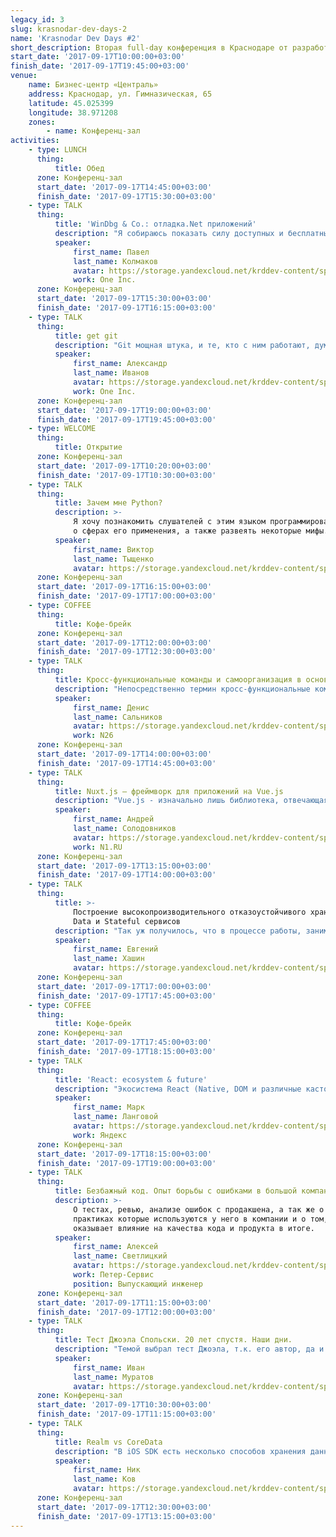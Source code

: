 ```yaml
---
legacy_id: 3
slug: krasnodar-dev-days-2
name: 'Krasnodar Dev Days #2'
short_description: Вторая full-day конференция в Краснодаре от разработчиков и для разработчиков.
start_date: '2017-09-17T10:00:00+03:00'
finish_date: '2017-09-17T19:45:00+03:00'
venue:
    name: Бизнес-центр «Централь»
    address: Краснодар, ул. Гимназическая, 65
    latitude: 45.025399
    longitude: 38.971208
    zones:
        - name: Конференц-зал
activities:
    - type: LUNCH
      thing:
          title: Обед
      zone: Конференц-зал
      start_date: '2017-09-17T14:45:00+03:00'
      finish_date: '2017-09-17T15:30:00+03:00'
    - type: TALK
      thing:
          title: 'WinDbg & Co.: отладка.Net приложений'
          description: "Я собираюсь показать силу доступных и бесплатных инструментов отладки на примерах, которые помогают выявлять серьезные баги и экономят компаниям время и деньги. В последнем заинтересованы многие.\r\n\r\nЗвездой процесса будет конечно WinDbg."
          speaker:
              first_name: Павел
              last_name: Колмаков
              avatar: https://storage.yandexcloud.net/krddev-content/speakers%2Fpavel-kolmakov.jpeg
              work: One Inc.
      zone: Конференц-зал
      start_date: '2017-09-17T15:30:00+03:00'
      finish_date: '2017-09-17T16:15:00+03:00'
    - type: TALK
      thing:
          title: get git
          description: "Git мощная штука, и те, кто с ним работают, думаю, это понимают. Я расскажу о том: \r\n1. как содержать историю в чистоте;\r\n1. где взять изменения из удалённых веток;\r\n1. как правильно ветвиться, чтобы потом без труда мёржиться;\r\n1. как \"гулять по истории\";\r\n1. чего не надо заливать в git;\r\n1. и многое другое.\r\n\r\nИ да, я НЕ расскажу о том, как работает git \"под капотом\".\r\n\r\nДумаю, это будет интересно профессионалам, которые постоянно находится в процессе оптимизации своего рабочего процесса. И новичкам, которые ещё сомневаются в выборе системы контроля версий."
          speaker:
              first_name: Александр
              last_name: Иванов
              avatar: https://storage.yandexcloud.net/krddev-content/speakers%2Falex-ivanov.jpeg
              work: One Inc.
      zone: Конференц-зал
      start_date: '2017-09-17T19:00:00+03:00'
      finish_date: '2017-09-17T19:45:00+03:00'
    - type: WELCOME
      thing:
          title: Открытие
      zone: Конференц-зал
      start_date: '2017-09-17T10:20:00+03:00'
      finish_date: '2017-09-17T10:30:00+03:00'
    - type: TALK
      thing:
          title: Зачем мне Python?
          description: >-
              Я хочу познакомить слушателей с этим языком программирования, рассказать
              о сферах его применения, а также развеять некоторые мифы.
          speaker:
              first_name: Виктор
              last_name: Тыщенко
              avatar: https://storage.yandexcloud.net/krddev-content/speakers%2Fvictor.jpg
      zone: Конференц-зал
      start_date: '2017-09-17T16:15:00+03:00'
      finish_date: '2017-09-17T17:00:00+03:00'
    - type: COFFEE
      thing:
          title: Кофе-брейк
      zone: Конференц-зал
      start_date: '2017-09-17T12:00:00+03:00'
      finish_date: '2017-09-17T12:30:00+03:00'
    - type: TALK
      thing:
          title: Кросс-функциональные команды и самоорганизация в основе Agile
          description: "Непосредственно термин кросс-функциональные команды не привязан ко всей Agile культуре, а идёт из основ Scrum фреймворка (да-да, именно фреймворка, а не \"методологии\", как принято называть его в России).\r\n\r\nВ отличие от классического \"функционального\" подхода к формированию команд или отделов, где back-end специалисты выделяются в один отдел, front-end дэвы в другой, а QA и инфраструктура вообще сбоку, кросс-функциональный подход к формированию команд позволяет иметь \"на борту\" всех специалистов (не только технических), необходимых для работы над проектом или текущими задачами. Как раз это и позволяет нам оперативно реагировать на изменения и избегать написания кода \"в стол\", устраняя внешние зависимости.\r\n\r\nДля разработчиков Agile интересен тем, что они получают относительную свободу действия, т.к. исчезает пресловутый микроменеджмент (упор делается на самоорганизацию в рамках команд). Также они получают возможность самостоятельно определять технический способ достижения поставленных бизнесом целей, т.к. предполагается наличие полного доверия профессионализму команды со стороны бизнеса.\r\n\r\nСамоорганизация внутри команды играет огромное значение, ведь, как я и говорил раньше, мы целиком и полностью полагаемся на их знания и опыт, а не водим \"за ручку\" по тексту многотомного ТЗ."
          speaker:
              first_name: Денис
              last_name: Сальников
              avatar: https://storage.yandexcloud.net/krddev-content/speakers%2Fdenis-salnikov.jpeg
              work: N26
      zone: Конференц-зал
      start_date: '2017-09-17T14:00:00+03:00'
      finish_date: '2017-09-17T14:45:00+03:00'
    - type: TALK
      thing:
          title: Nuxt.js — фреймворк для приложений на Vue.js
          description: "Vue.js - изначально лишь библиотека, отвечающая за рендеринг DOM-элементов на основе данных и шаблона. Ну примерно как React.\r\n \r\nПомимо самой библиотеки для рендеринга отдельными модулями поставляются различные компоненты, необходимые для создания приложения, такие как роутер, адаптер для webpack, модуль state-менеджмента.  \r\nСобрав эти модули вместе, мы получаем нечто похожее на фреймворк, но в произвольном исполнении.  \r\nТак вот, если Vue.js - библиотека, то Nuxt.js - полноценный фреймворк для строительства приложений, который включает в себя все необходимые для работы приложения модули."
          speaker:
              first_name: Андрей
              last_name: Солодовников
              avatar: https://storage.yandexcloud.net/krddev-content/speakers%2Fandrey-solodovnikov.jpeg
              work: N1.RU
      zone: Конференц-зал
      start_date: '2017-09-17T13:15:00+03:00'
      finish_date: '2017-09-17T14:00:00+03:00'
    - type: TALK
      thing:
          title: >-
              Построение высокопроизводительного отказоустойчивого хранилища для Big
              Data и Stateful сервисов
          description: "Так уж получилось, что в процессе работы, занимаясь стартапами, мы, сотрудничая с ФРИИ, получили специальные условия работы с Microsoft Azure, AWS и IBM Bluemix. В условиях такого большого выбора просто жизненно необходимо иметь провайдеро-независимое решение для всех инфраструктурных задач, оперируя достаточно низкоуровневыми блоками - виртуальная машина, маршрутизатор, жесткий диск, сетевой интерфейс. Хэштеги можно продолжить, но надеюсь, суть понятна.\r\n\r\nНа докладе я покажу весь путь построения хранилищ для работы в кластере, а также покажу сравнительные цифры производительности нашего решения."
          speaker:
              first_name: Евгений
              last_name: Хашин
              avatar: https://storage.yandexcloud.net/krddev-content/speakers%2Fevgeniy-hashin.jpeg
      zone: Конференц-зал
      start_date: '2017-09-17T17:00:00+03:00'
      finish_date: '2017-09-17T17:45:00+03:00'
    - type: COFFEE
      thing:
          title: Кофе-брейк
      zone: Конференц-зал
      start_date: '2017-09-17T17:45:00+03:00'
      finish_date: '2017-09-17T18:15:00+03:00'
    - type: TALK
      thing:
          title: 'React: ecosystem & future'
          description: "Экосистема React (Native, DOM и различные кастомные рендереры) и как это все работает.\r\n\r\nТак же затрону тему о будущем React, а именно о Fiber и 16 версии, которая уже вот-вот пойдет в релиз."
          speaker:
              first_name: Марк
              last_name: Ланговой
              avatar: https://storage.yandexcloud.net/krddev-content/speakers%2Fmark-langovoi.jpeg
              work: Яндекс
      zone: Конференц-зал
      start_date: '2017-09-17T18:15:00+03:00'
      finish_date: '2017-09-17T19:00:00+03:00'
    - type: TALK
      thing:
          title: Безбажный код. Опыт борьбы с ошибками в большой компании.
          description: >-
              О тестах, ревью, анализе ошибок с продакшена, а так же о других
              практиках которые используются у него в компании и о том, как это
              оказывает влияние на качества кода и продукта в итоге.
          speaker:
              first_name: Алексей
              last_name: Светлицкий
              avatar: https://storage.yandexcloud.net/krddev-content/speakers%2Falex-svetliktsky.jpeg
              work: Петер-Сервис
              position: Выпускающий инженер
      zone: Конференц-зал
      start_date: '2017-09-17T11:15:00+03:00'
      finish_date: '2017-09-17T12:00:00+03:00'
    - type: TALK
      thing:
          title: Тест Джоэла Спольски. 20 лет спустя. Наши дни.
          description: "Темой выбрал тест Джоэла, т.к. его автор, да и сам тест довольно известные.\r\nДумаю, каждый хотя бы должен знать о чем он.\r\n\r\nПро автора я немного расскажу на самом выступлении, но самое интересное - его тест, который был опубликован еще в далеком 2000 году.  \r\nОсновной кейс этого теста - быстро понять катится ли Ваша команда разработки в тартарары, или у Вас пока все хорошо.  \r\nЕще некоторые используют тест, чтобы оценить будущее место работы на собеседованиях в различные компании.\r\n\r\nЯ хочу рассказать на конференции об этом тесте и вместе с залом решить, устарел ли он за почти 20 лет, и какие правки в него стоит внести."
          speaker:
              first_name: Иван
              last_name: Муратов
              avatar: https://storage.yandexcloud.net/krddev-content/speakers%2Fivan-muratov.jpeg
      zone: Конференц-зал
      start_date: '2017-09-17T10:30:00+03:00'
      finish_date: '2017-09-17T11:15:00+03:00'
    - type: TALK
      thing:
          title: Realm vs CoreData
          description: "В iOS SDK есть несколько способов хранения данных, таким образом, чтобы они были доступны после повторного запуска приложения. Это NSUserDefaults, Keychain и Core Data. Первые два годятся для небольших объёмов, когда как Core Data предназначен для более сложных и массивных задач.\r\n\r\nСуть этого фреймворка - API для более удобной работы с базой данных. Но что для прожженных хакеров удобно, для других - муть мутная. И поэтому ребята решили сделать фреймворк под названием Realm. У него такие же задачи и функции, но другая реализация и, соответственно, плюсы и минусы. Ну и конечно ios-ники за милое дело разводят холивары по поводу того, какой же из фреймворков лучше."
          speaker:
              first_name: Ник
              last_name: Ков
              avatar: https://storage.yandexcloud.net/krddev-content/speakers%2Fnick-kov.jpeg
      zone: Конференц-зал
      start_date: '2017-09-17T12:30:00+03:00'
      finish_date: '2017-09-17T13:15:00+03:00'
---
```

